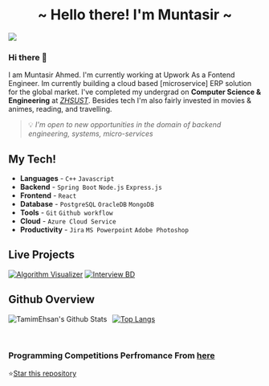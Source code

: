 <h1 align="center">~ Hello there! I'm Muntasir ~</h1>


 <img src="https://komarev.com/ghpvc/?username=battlesofarmy">


### Hi there 👋

I am Muntasir Ahmed. I'm currently working at Upwork As a Fontend Engineer. Im currently building a cloud based [microservice] ERP solution for the global market. I've completed my undergrad on **Computer Science & Engineering** at _[ZHSUST](https://zhsust.edu.bd/)_. Besides tech I'm also fairly invested in movies & animes, reading, and travelling.
> 💡 *I'm open to new opportunities in the domain of backend engineering, systems, micro-services*


## My Tech! 
- **Languages** - `C++` `Javascript` 
- **Backend** - `Spring Boot` `Node.js` `Express.js`
- **Frontend** - `React`
- **Database** - `PostgreSQL` `OracleDB` `MongoDB`
- **Tools** - `Git` `Github workflow`
- **Cloud** - `Azure Cloud Service`
- **Productivity** - `Jira` `MS Powerpoint` `Adobe Photoshop`
## Live Projects
[![Algorithm Visualizer](https://img.shields.io/badge/-Algorithm%20Visualizer-0085C0?style=flat&logo=ripple)](https://tamimehsan.github.io/AlgorithmVisualizer/)
[![Interview BD](https://img.shields.io/badge/-Interview%20BD-5672cd?style=flat)](https://tamimehsan.github.io/interview-questions-bangladesh/)

## Github Overview

<img align="left" alt="TamimEhsan's Github Stats" src="https://github-readme-stats.vercel.app/api?username=battlesofarmy&show_icons=true" />   &nbsp;
[![Top Langs](https://github-readme-stats.vercel.app/api/top-langs/?username=battlesofarmy&layout=compact)](https://github.com/anuraghazra/github-readme-stats) 



<br />



### Programming Competitions Perfromance From [here](/Competitions.md)

<!-- Place this tag where you want the button to render. -->
⭐<a class="github-button" href="https://github.com/battlesofarmy/battlesofarmy" data-color-scheme="no-preference: dark; light: dark; dark: dark;" data-icon="octicon-star" data-size="large" data-show-count="true" aria-label="Star Muntasir/Muntasir Ahmed on GitHub">Star this repository</a>
